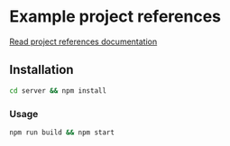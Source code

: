 # Example project references

[Read project references documentation](https://www.typescriptlang.org/docs/handbook/project-references.html)

## Installation

```sh
cd server && npm install
```

### Usage

```sh
npm run build && npm start
```